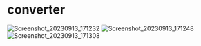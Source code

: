 # converter



![Screenshot_20230913_171232](https://github.com/ChaserVasya/converter/assets/74578917/b06c353a-6339-4e89-9425-8cb4d244e75b)
![Screenshot_20230913_171248](https://github.com/ChaserVasya/converter/assets/74578917/aeb47593-d374-4fb4-a431-f566f15a9924)
![Screenshot_20230913_171308](https://github.com/ChaserVasya/converter/assets/74578917/a2134856-16b1-4259-9a84-365dedad5b05)
